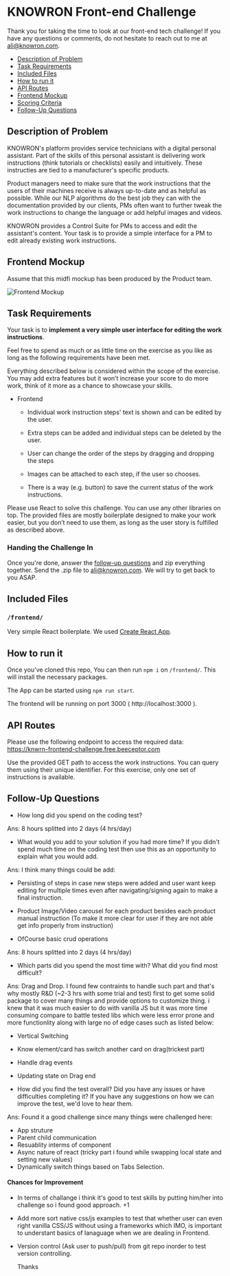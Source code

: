 # KNOWRON Front-end Challenge

Thank you for taking the time to look at our front-end tech challenge! If you have any questions or comments, do not hesitate to reach out to me at ali@knowron.com.

* [Description of Problem](#description-of-problem)
* [Task Requirements](#task-requirements)
* [Included Files](#included-files)
* [How to run it](#how-to-run-it)
* [API Routes](#api-routes)
* [Frontend Mockup](#frontend-mockup)
* [Scoring Criteria](#scoring-criteria)
* [Follow-Up Questions](#follow-up-questions)


## Description of Problem

KNOWRON's platform provides service technicians with a digital personal assistant. Part of the skills of this personal assistant is delivering work instructions (think tutorials or checklists) easily and intuitively. These instructies are tied to a manufacturer's specific products.

Product managers need to make sure that the work instructions that the users of their machines receive is always up-to-date and as helpful as possible. While our NLP algorithms do the best job they can with the documentation provided by our clients, PMs often want to further tweak the work instructions to change the language or add helpful images and videos.

KNOWRON provides a Control Suite for PMs to access and edit the assistant's content. Your task is to provide a simple interface for a PM to edit already existing work instructions.

## Frontend Mockup

Assume that this midfi mockup has been produced by the Product team. 

![Frontend Mockup](https://i.ibb.co/sgm7mDv/index.png)

## Task Requirements

Your task is to **implement a very simple user interface for editing the work instructions**.

Feel free to spend as much or as little time on the exercise as you like as long as the following requirements have been met.

Everything described below is considered within the scope of the exercise. You may add extra features but it won’t increase your score to do more work, think of it more as a chance to showcase your skills.

- Frontend

  - Individual work instruction steps' text is shown and can be edited by the user.

  - Extra steps can be added and individual steps can be deleted by the user.

  - User can change the order of the steps by dragging and dropping the steps
  
  - Images can be attached to each step, if the user so chooses.

  - There is a way (e.g. button) to save the current status of the work instructions.


Please use React to solve this challenge. You can use any other libraries on top. The provided files are mostly boilerplate designed to make your work easier, but you don’t need to use them, as long as the user story is fulfilled as described above. 

### Handing the Challenge In

Once you're done, answer the [follow-up questions](#follow-up-questions) and zip everything together. Send the .zip file to ali@knowron.com. We will try to get back to you ASAP.

## Included Files

### `/frontend/`

Very simple React boilerplate. We used [Create React App](https://github.com/facebook/create-react-app).


## How to run it


Once you’ve cloned this repo, You can then run `npm i` on `/frontend/`. This will install the necessary packages.

The App can be started using `npm run start`. 

The frontend will be running on port 3000 ( http://localhost:3000 ).

## API Routes

Please use the following endpoint to access the required data: https://knwrn-frontend-challenge.free.beeceptor.com

Use the provided GET path to access the work instructions. You can query them using their unique identifier. For this exercise, only one set of instructions is available.


## Follow-Up Questions

- How long did you spend on the coding test? 

Ans: 8 hours splitted into 2 days (4 hrs/day)

- What would you add to your solution if you had more time? If you didn't spend much time on the coding test then use this as an opportunity to explain what you would add.

 Ans: I think many things could be add:
  - Persisting of steps in case new steps were added and user want keep editing 
    for multiple times even after navigating/signing again to make a final instruction.

  - Product Image/Video carousel for each product besides each product manual instruction (To   make it more clear for user if they are not able get info properly from instruction)

  - OfCourse basic crud operations 

Ans: 8 hours splitted into 2 days (4 hrs/day)

- Which parts did you spend the most time with? What did you find most difficult?

Ans: Drag and Drop. I found few contraints to handle such part and that's why mostly R&D (~2-3 hrs with some trial and test) first to get some solid package to cover many things and provide options to customize thing. i knew that it was much easier to do with vanilla JS but it was more time consuming compare to battle tested libs which were less error prone and more functionlity along with large no of edge cases such as listed below:

 - Vertical Switching
 - Know element/card has switch another card on drag(trickest part)
 - Handle drag events
 - Updating state on Drag end

- How did you find the test overall? Did you have any issues or have difficulties completing it? If you have any suggestions on how we can improve the test, we'd love to hear them.

Ans: Found it a good challenge since many things were challenged here:
 - App struture
 - Parent child communication
 - Resuablity interms of component
 - Async nature of react (tricky part i found while swapping local state and setting new values)
 - Dynamically switch things based on Tabs Selection.


 #### Chances for Improvement
 - In terms of challange i think it's good to test skills by putting him/her into challenge so i found good approach. +1
 - Add more sort native css/js examples to test that whether user can even right vanilla CSS/JS without using a frameworks
   which IMO, is important to understant basics of lanaguage when we are dealing in Frontend.
 - Version control (Ask user to push/pull) from git repo inorder to test version controlling.    


   Thanks

